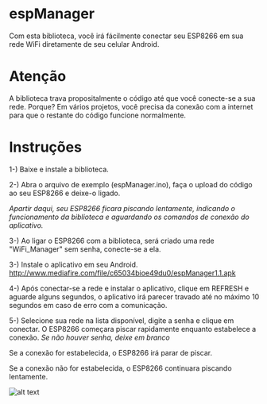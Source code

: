 # espManager
Com esta biblioteca, você irá fácilmente conectar seu ESP8266 em sua rede WiFi diretamente de seu celular Android.


# Atenção
A biblioteca trava propositalmente o código até que você conecte-se a sua rede. Porque? Em vários projetos, você precisa da conexão com a internet para que o restante do código funcione normalmente.



# Instruções

1-) Baixe e instale a biblioteca.

2-) Abra o arquivo de exemplo (espManager.ino), faça o upload do código ao seu ESP8266 e deixe-o ligado.

*Apartir daqui, seu ESP8266 ficara piscando lentamente, indicando o funcionamento da biblioteca e aguardando os comandos de conexão do aplicativo.*

3-) Ao ligar o ESP8266 com a biblioteca, será criado uma rede "WiFi_Manager" sem senha, conecte-se a ela.

3-) Instale o aplicativo em seu Android. http://www.mediafire.com/file/c65034bioe49du0/espManager1.1.apk

4-) Após conectar-se a rede e instalar o aplicativo, clique em REFRESH e aguarde alguns segundos, o aplicativo irá parecer travado até no máximo 10 segundos em caso de erro com a comunicação.

5-) Selecione sua rede na lista disponível, digite a senha e clique em conectar. O ESP8266 começara piscar rapidamente enquanto estabelece a conexão. *Se não houver senha, deixe em branco*




Se a conexão for estabelecida, o ESP8266 irá parar de piscar.

Se a conexão não for estabelecida, o ESP8266 continuara piscando lentamente.


![alt text](http://i.imgur.com/rZc5muP.png)
